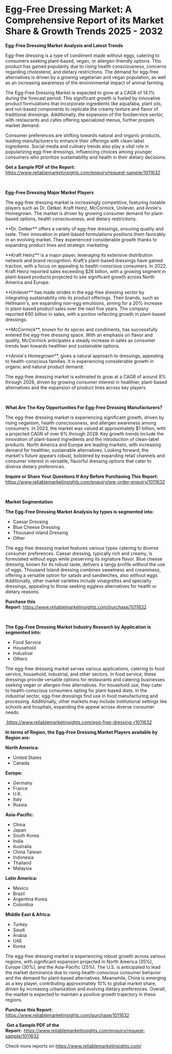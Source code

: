 <p><h1>Egg-Free Dressing Market: A Comprehensive Report of its Market Share & Growth Trends 2025 - 2032</h1></p><p><strong>Egg-Free Dressing Market Analysis and Latest Trends</strong></p>
<p><p>Egg-free dressing is a type of condiment made without eggs, catering to consumers seeking plant-based, vegan, or allergen-friendly options. This product has gained popularity due to rising health consciousness, concerns regarding cholesterol, and dietary restrictions. The demand for egg-free alternatives is driven by a growing vegetarian and vegan population, as well as an increasing awareness of the environmental impact of animal farming. </p><p>The Egg-Free Dressing Market is expected to grow at a CAGR of 14.1% during the forecast period. This significant growth is fueled by innovative product formulations that incorporate ingredients like aquafaba, plant oils, and nut-based components to replicate the creamy texture and flavor of traditional dressings. Additionally, the expansion of the foodservice sector, with restaurants and cafes offering specialized menus, further propels market demand. </p><p>Consumer preferences are shifting towards natural and organic products, leading manufacturers to enhance their offerings with clean-label ingredients. Social media and culinary trends also play a vital role in popularizing egg-free dressings, influencing choices among younger consumers who prioritize sustainability and health in their dietary decisions.</p></p>
<p><strong>Get a Sample PDF of the Report:&nbsp;</strong> <a href="https://www.reliablemarketinsights.com/enquiry/request-sample/1011632?utm_campaign=3014&utm_medium=2&utm_source=Github&utm_content=ia&utm_term=08042025&utm_id=egg-free-dressing">https://www.reliablemarketinsights.com/enquiry/request-sample/1011632</a></p>
<p>&nbsp;</p>
<p><strong>Egg-Free Dressing Major Market Players</strong></p>
<p><p>The egg-free dressing market is increasingly competitive, featuring notable players such as Dr. Oetker, Kraft Heinz, McCormick, Unilever, and Annie's Homegrown. The market is driven by growing consumer demand for plant-based options, health consciousness, and dietary restrictions.</p><p>**Dr. Oetker** offers a variety of egg-free dressings, ensuring quality and taste. Their innovation in plant-based formulations positions them favorably in an evolving market. They experienced considerable growth thanks to expanding product lines and strategic marketing.</p><p>**Kraft Heinz** is a major player, leveraging its extensive distribution network and brand recognition. Kraft's plant-based dressings have gained traction, with a focus on appealing to health-conscious consumers. In 2022, Kraft Heinz reported sales exceeding $26 billion, with a growing segment in plant-based products projected to see significant growth across North America and Europe.</p><p>**Unilever** has made strides in the egg-free dressing sector by integrating sustainability into its product offerings. Their brands, such as Hellmann's, are expanding non-egg emulsions, aiming for a 20% increase in plant-based product sales over the next five years. The company reported €60 billion in sales, with a portion reflecting growth in plant-based dressings.</p><p>**McCormick**, known for its spices and condiments, has successfully entered the egg-free dressing space. With an emphasis on flavor and quality, McCormick anticipates a steady increase in sales as consumer trends lean towards healthier and sustainable options.</p><p>**Annie's Homegrown**, gives a natural approach to dressings, appealing to health-conscious families. It is experiencing considerable growth in organic and natural product demand.</p><p>The egg-free dressing market is estimated to grow at a CAGR of around 8% through 2028, driven by growing consumer interest in healthier, plant-based alternatives and the expansion of product lines across key players.</p></p>
<p>&nbsp;</p>
<p><strong>What Are The Key Opportunities For Egg-Free Dressing Manufacturers?</strong></p>
<p><p>The egg-free dressing market is experiencing significant growth, driven by rising veganism, health consciousness, and allergen awareness among consumers. In 2023, the market was valued at approximately $1 billion, with a projected CAGR of over 6% through 2028. Key growth trends include the innovation of plant-based ingredients and the introduction of clean-label products. North America and Europe are leading markets, with increasing demand for healthier, sustainable alternatives. Looking forward, the market's future appears robust, bolstered by expanding retail channels and consumer interest in versatile, flavorful dressing options that cater to diverse dietary preferences.</p></p>
<p><strong>Inquire or Share Your Questions If Any Before Purchasing This Report:</strong> <a href="https://www.reliablemarketinsights.com/enquiry/pre-order-enquiry/1011632?utm_campaign=3014&utm_medium=2&utm_source=Github&utm_content=ia&utm_term=08042025&utm_id=egg-free-dressing">https://www.reliablemarketinsights.com/enquiry/pre-order-enquiry/1011632</a></p>
<p>&nbsp;</p>
<p><strong>Market Segmentation</strong></p>
<p><strong>The Egg-Free Dressing Market Analysis by types is segmented into:</strong></p>
<p><ul><li>Caesar Dressing</li><li>Blue Cheese Dressing</li><li>Thousand Island Dressing</li><li>Other</li></ul></p>
<p><p>The egg-free dressing market features various types catering to diverse consumer preferences. Caesar dressing, typically rich and creamy, is formulated without eggs while preserving its signature flavor. Blue cheese dressing, known for its robust taste, delivers a tangy profile without the use of eggs. Thousand Island dressing combines sweetness and creaminess, offering a versatile option for salads and sandwiches, also without eggs. Additionally, other market varieties include vinaigrettes and specialty dressings, appealing to those seeking eggless alternatives for health or dietary reasons.</p></p>
<p><strong>Purchase this Report:&nbsp;</strong><a href="https://www.reliablemarketinsights.com/purchase/1011632?utm_campaign=3014&utm_medium=2&utm_source=Github&utm_content=ia&utm_term=08042025&utm_id=egg-free-dressing">https://www.reliablemarketinsights.com/purchase/1011632</a></p>
<p>&nbsp;</p>
<p><strong>The Egg-Free Dressing Market Industry Research by Application is segmented into:</strong></p>
<p><ul><li>Food Service</li><li>Household</li><li>Industrial</li><li>Others</li></ul></p>
<p><p>The egg-free dressing market serves various applications, catering to food service, household, industrial, and other sectors. In food service, these dressings provide versatile options for restaurants and catering businesses seeking vegan or allergen-free alternatives. For household use, they cater to health-conscious consumers opting for plant-based diets. In the industrial sector, egg-free dressings find use in food manufacturing and processing. Additionally, other markets may include institutional settings like schools and hospitals, expanding the appeal across diverse consumer needs.</p></p>
<p><a href="https://www.reliablemarketinsights.com/egg-free-dressing-r1011632?utm_campaign=3014&utm_medium=2&utm_source=Github&utm_content=ia&utm_term=08042025&utm_id=egg-free-dressing">&nbsp;https://www.reliablemarketinsights.com/egg-free-dressing-r1011632</a></p>
<p><strong>In terms of Region, the Egg-Free Dressing Market Players available by Region are:</strong></p>
<p>
    <p> <strong> North America: </strong>
        <ul>
            <li>United States</li>
            <li>Canada</li>
        </ul>
        </p> 
    <p> <strong> Europe: </strong>
        <ul>
            <li>Germany</li>
            <li>France</li>
            <li>U.K.</li>
            <li>Italy</li>
            <li>Russia</li>
        </ul>
        </p> 
    <p> <strong> Asia-Pacific: </strong>
        <ul>
            <li>China</li>
            <li>Japan</li>
            <li>South Korea</li>
            <li>India</li>
            <li>Australia</li>
            <li>China Taiwan</li>
            <li>Indonesia</li>
            <li>Thailand</li>
            <li>Malaysia</li>
        </ul>
        </p> 
    <p> <strong> Latin America: </strong>
        <ul>
            <li>Mexico</li>
            <li>Brazil</li>
            <li>Argentina Korea</li>
            <li>Colombia</li>
        </ul>
        </p> 
    <p> <strong> Middle East & Africa: </strong>
        <ul>
            <li>Turkey</li>
            <li>Saudi</li>
            <li>Arabia</li>
            <li>UAE</li>
            <li>Korea</li>
        </ul>
    </p>
    </p>
<p><p>The egg-free dressing market is experiencing robust growth across various regions, with significant expansion projected in North America (35%), Europe (30%), and the Asia-Pacific (25%). The U.S. is anticipated to lead the market dominance due to rising health-conscious consumer behavior and the demand for plant-based alternatives. Meanwhile, China is emerging as a key player, contributing approximately 10% to global market share, driven by increasing urbanization and evolving dietary preferences. Overall, the market is expected to maintain a positive growth trajectory in these regions.</p></p>
<p><strong>Purchase this Report: </strong><a href="https://www.reliablemarketinsights.com/purchase/1011632?utm_campaign=3014&utm_medium=2&utm_source=Github&utm_content=ia&utm_term=08042025&utm_id=egg-free-dressing">https://www.reliablemarketinsights.com/purchase/1011632</a></p>
<p>&nbsp;<strong>Get a Sample PDF of the Report:&nbsp;&nbsp;</strong><a href="https://www.reliablemarketinsights.com/enquiry/request-sample/1011632?utm_campaign=3014&utm_medium=2&utm_source=Github&utm_content=ia&utm_term=08042025&utm_id=egg-free-dressing">https://www.reliablemarketinsights.com/enquiry/request-sample/1011632</a></p>
<p><strong></strong></p>
<p>Check more reports on <a href="https://www.reliablemarketinsights.com/?utm_campaign=3014&utm_medium=2&utm_source=Github&utm_content=ia&utm_term=08042025&utm_id=egg-free-dressing">https://www.reliablemarketinsights.com/</a></p>
